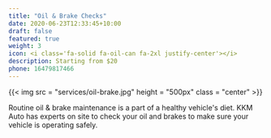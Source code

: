 ```yaml
---
title: "Oil & Brake Checks"
date: 2020-06-23T12:33:45+10:00
draft: false
featured: true
weight: 3
icon: <i class='fa-solid fa-oil-can fa-2xl justify-center'></i>
description: Starting from $20
phone: 16479817466
---
```

{{< img src = "services/oil-brake.jpg" height = "500px" class = "center" >}}

Routine oil & brake maintenance is a part of a healthy vehicle's diet. KKM Auto has experts on site to check your oil and brakes to make sure your vehicle is operating safely. 
